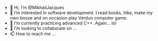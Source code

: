 - 👋 Hi, I’m @MikhailJacques
- 👀 I’m interested in software development. I read books, hike, make my own booze and on occasion play Verdun computer game. 
- 🌱 I’m currently practicing advanced C++. Again... lol
- 💞️ I’m looking to collaborate on ...
- 📫 How to reach me ...

<!---
MikhailJacques/MikhailJacques is a ✨ special ✨ repository because its `README.md` (this file) appears on your GitHub profile.
You can click the Preview link to take a look at your changes.
--->

